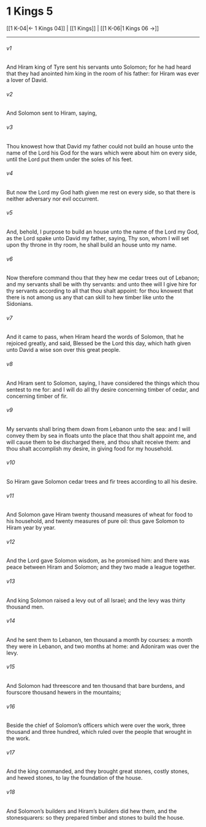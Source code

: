 # 1 Kings 5

[[1 K-04|← 1 Kings 04]] | [[1 Kings]] | [[1 K-06|1 Kings 06 →]]
***

###### v1
And Hiram king of Tyre sent his servants unto Solomon; for he had heard that they had anointed him king in the room of his father: for Hiram was ever a lover of David.
###### v2
And Solomon sent to Hiram, saying,
###### v3
Thou knowest how that David my father could not build an house unto the name of the Lord his God for the wars which were about him on every side, until the Lord put them under the soles of his feet.
###### v4
But now the Lord my God hath given me rest on every side, so that there is neither adversary nor evil occurrent.
###### v5
And, behold, I purpose to build an house unto the name of the Lord my God, as the Lord spake unto David my father, saying, Thy son, whom I will set upon thy throne in thy room, he shall build an house unto my name.
###### v6
Now therefore command thou that they hew me cedar trees out of Lebanon; and my servants shall be with thy servants: and unto thee will I give hire for thy servants according to all that thou shalt appoint: for thou knowest that there is not among us any that can skill to hew timber like unto the Sidonians.
###### v7
And it came to pass, when Hiram heard the words of Solomon, that he rejoiced greatly, and said, Blessed be the Lord this day, which hath given unto David a wise son over this great people.
###### v8
And Hiram sent to Solomon, saying, I have considered the things which thou sentest to me for: and I will do all thy desire concerning timber of cedar, and concerning timber of fir.
###### v9
My servants shall bring them down from Lebanon unto the sea: and I will convey them by sea in floats unto the place that thou shalt appoint me, and will cause them to be discharged there, and thou shalt receive them: and thou shalt accomplish my desire, in giving food for my household.
###### v10
So Hiram gave Solomon cedar trees and fir trees according to all his desire.
###### v11
And Solomon gave Hiram twenty thousand measures of wheat for food to his household, and twenty measures of pure oil: thus gave Solomon to Hiram year by year.
###### v12
And the Lord gave Solomon wisdom, as he promised him: and there was peace between Hiram and Solomon; and they two made a league together.
###### v13
And king Solomon raised a levy out of all Israel; and the levy was thirty thousand men.
###### v14
And he sent them to Lebanon, ten thousand a month by courses: a month they were in Lebanon, and two months at home: and Adoniram was over the levy.
###### v15
And Solomon had threescore and ten thousand that bare burdens, and fourscore thousand hewers in the mountains;
###### v16
Beside the chief of Solomon’s officers which were over the work, three thousand and three hundred, which ruled over the people that wrought in the work.
###### v17
And the king commanded, and they brought great stones, costly stones, and hewed stones, to lay the foundation of the house.
###### v18
And Solomon’s builders and Hiram’s builders did hew them, and the stonesquarers: so they prepared timber and stones to build the house. 
